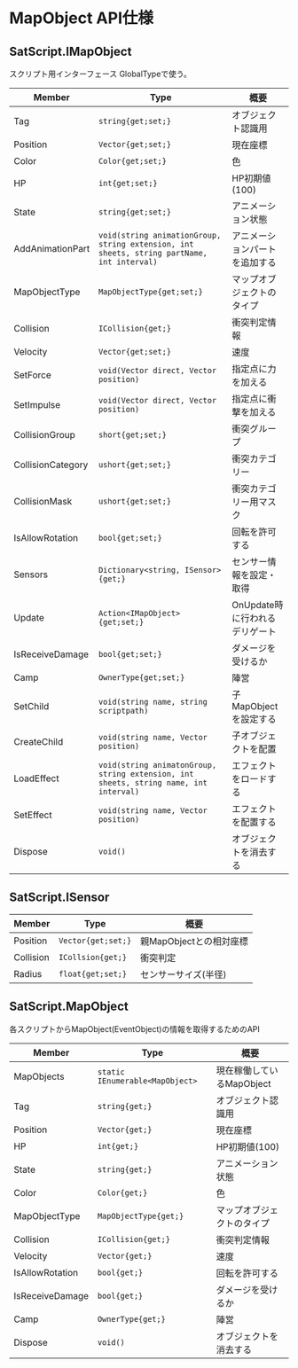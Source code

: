 # MapObject API仕様
## SatScript.IMapObject
スクリプト用インターフェース
GlobalTypeで使う。

| Member | Type | 概要 |
| --- | --- | --- |
| Tag | ```string{get;set;}``` | オブジェクト認識用 | 
| Position | ```Vector{get;set;}``` | 現在座標 | 
| Color | ```Color{get;set;}``` | 色 |
| HP | ```int{get;set;}``` | HP初期値(100) |
| State | ```string{get;set;}``` | アニメーション状態 |
| AddAnimationPart | ```void(string animationGroup, string extension, int sheets, string partName, int interval)``` | アニメーションパートを追加する |
| MapObjectType | ```MapObjectType{get;set;}``` | マップオブジェクトのタイプ |
| Collision | ```ICollision{get;}``` | 衝突判定情報 |
| Velocity | ```Vector{get;set;}``` | 速度 | 
| SetForce | ```void(Vector direct, Vector position)``` | 指定点に力を加える |
| SetImpulse | ```void(Vector direct, Vector position)``` | 指定点に衝撃を加える |
| CollisionGroup | ```short{get;set;}``` | 衝突グループ |
| CollisionCategory | ```ushort{get;set;}``` | 衝突カテゴリー |
| CollisionMask | ```ushort{get;set;}``` | 衝突カテゴリー用マスク | 
| IsAllowRotation | ```bool{get;set;}``` | 回転を許可する | 
| Sensors | ```Dictionary<string, ISensor>{get;}``` | センサー情報を設定・取得 |
| Update | ```Action<IMapObject>{get;set;}``` | OnUpdate時に行われるデリゲート |
| IsReceiveDamage | ```bool{get;set;}``` | ダメージを受けるか |
| Camp | ```OwnerType{get;set;}``` | 陣営 |
| SetChild | ```void(string name, string scriptpath)``` | 子MapObjectを設定する|
| CreateChild | ```void(string name, Vector position)``` | 子オブジェクトを配置 |
| LoadEffect | ```void(string animatonGroup, string extension, int sheets, string name, int interval)``` | エフェクトをロードする |
| SetEffect | ```void(string name, Vector position)``` | エフェクトを配置する |
| Dispose | ```void()``` | オブジェクトを消去する |
## SatScript.ISensor
| Member | Type | 概要 |
| --- | --- | --- |
| Position | ```Vector{get;set;}``` | 親MapObjectとの相対座標 | 
| Collision | ```ICollsion{get;}``` | 衝突判定 |
| Radius | ```float{get;set;}``` | センサーサイズ(半径) |
## SatScript.MapObject
各スクリプトからMapObject(EventObject)の情報を取得するためのAPI

| Member | Type | 概要 |
| --- | --- | --- |
| MapObjects | ```static IEnumerable<MapObject>``` | 現在稼働しているMapObject |
| Tag | ```string{get;}``` | オブジェクト認識用 | 
| Position | ```Vector{get;}``` | 現在座標 | 
| HP | ```int{get;}``` | HP初期値(100) |
| State | ```string{get;}``` | アニメーション状態 |
| Color | ```Color{get;}``` | 色 |
| MapObjectType | ```MapObjectType{get;}``` | マップオブジェクトのタイプ |
| Collision | ```ICollision{get;}``` | 衝突判定情報 |
| Velocity | ```Vector{get;}``` | 速度 | 
| IsAllowRotation | ```bool{get;}``` | 回転を許可する | 
| IsReceiveDamage | ```bool{get;}``` | ダメージを受けるか |
| Camp | ```OwnerType{get;}``` | 陣営 |
| Dispose | ```void()``` | オブジェクトを消去する |
